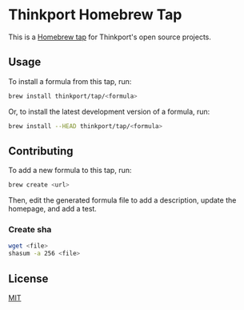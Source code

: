 # Thinkport Homebrew Tap

This is a [Homebrew tap](https://docs.brew.sh/Taps) for Thinkport's open source projects.

## Usage

To install a formula from this tap, run:

```sh
brew install thinkport/tap/<formula>
```

Or, to install the latest development version of a formula, run:

```sh
brew install --HEAD thinkport/tap/<formula>
```

## Contributing

To add a new formula to this tap, run:

```sh
brew create <url>
```

Then, edit the generated formula file to add a description, update the homepage, and add a test.

### Create sha

```sh
wget <file>
shasum -a 256 <file>
```

## License

[MIT](LICENSE)

